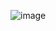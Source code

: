 ![image](https://github.com/bkdeveloper21/Ecommerce-AarohiCollection-DjangoProject/assets/100483400/b2493848-4236-4819-b5a9-4d7a2b9b1b0a)
